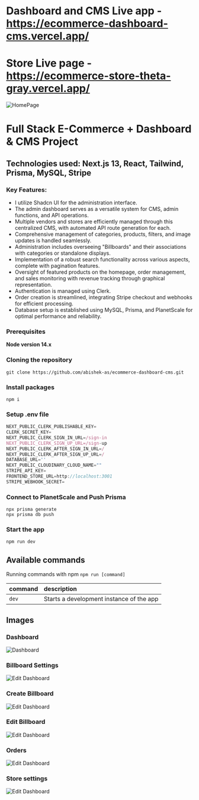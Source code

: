 # Dashboard and CMS Live app - https://ecommerce-dashboard-cms.vercel.app/

# Store Live page - https://ecommerce-store-theta-gray.vercel.app/

![HomePage](images/HomePage.png)

# Full Stack E-Commerce + Dashboard & CMS Project

## Technologies used: Next.js 13, React, Tailwind, Prisma, MySQL, Stripe

### Key Features:

-   I utilize Shadcn UI for the administration interface.
-   The admin dashboard serves as a versatile system for CMS, admin functions, and API operations.
-   Multiple vendors and stores are efficiently managed through this centralized CMS, with automated API route generation for each.
-   Comprehensive management of categories, products, filters, and image updates is handled seamlessly.
-   Administration includes overseeing "Billboards" and their associations with categories or standalone displays.
-   Implementation of a robust search functionality across various aspects, complete with pagination features.
-   Oversight of featured products on the homepage, order management, and sales monitoring with revenue tracking through graphical representation.
-   Authentication is managed using Clerk.
-   Order creation is streamlined, integrating Stripe checkout and webhooks for efficient processing.
-   Database setup is established using MySQL, Prisma, and PlanetScale for optimal performance and reliability.

### Prerequisites

**Node version 14.x**

### Cloning the repository

```shell
git clone https://github.com/abishek-as/ecommerce-dashboard-cms.git
```

### Install packages

```shell
npm i
```

### Setup .env file

```js
NEXT_PUBLIC_CLERK_PUBLISHABLE_KEY=
CLERK_SECRET_KEY=
NEXT_PUBLIC_CLERK_SIGN_IN_URL=/sign-in
NEXT_PUBLIC_CLERK_SIGN_UP_URL=/sign-up
NEXT_PUBLIC_CLERK_AFTER_SIGN_IN_URL=/
NEXT_PUBLIC_CLERK_AFTER_SIGN_UP_URL=/
DATABASE_URL=''
NEXT_PUBLIC_CLOUDINARY_CLOUD_NAME=""
STRIPE_API_KEY=
FRONTEND_STORE_URL=http://localhost:3001
STRIPE_WEBHOOK_SECRET=
```

### Connect to PlanetScale and Push Prisma

```shell
npx prisma generate
npx prisma db push
```

### Start the app

```shell
npm run dev
```

## Available commands

Running commands with npm `npm run [command]`

| command | description                              |
| :------ | :--------------------------------------- |
| `dev`   | Starts a development instance of the app |

## Images

### Dashboard

![Dashboard](images/dashboard.png)

### Billboard Settings

![Edit Dashboard](images/billboards.png)

### Create Billboard

![Edit Dashboard](images/create-billboard.png)

### Edit Billboard

![Edit Dashboard](images/edit-billboard.png)

### Orders

![Edit Dashboard](images/orders.png)

### Store settings

![Edit Dashboard](images/store-settings.png)
